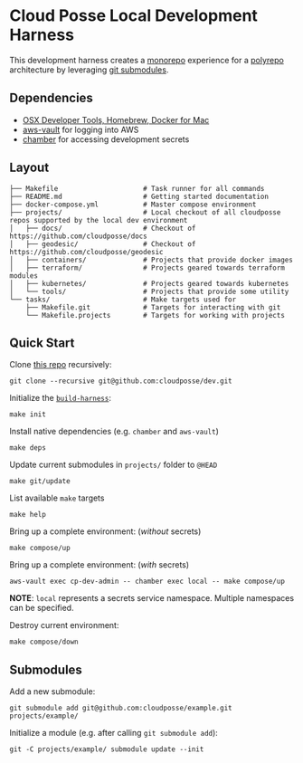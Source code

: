 # Cloud Posse Local Development Harness

This development harness creates a [monorepo](https://docs.cloudposse.com/glossary/monorepo/) experience for a [polyrepo](https://docs.cloudposse.com/glossary/polyrepo/) architecture by leveraging [git submodules](https://git-scm.com/book/en/v2/Git-Tools-Submodules).

## Dependencies

* [OSX Developer Tools, Homebrew, Docker for Mac](https://docs.cloudposse.com/local-dev-environments/quickstart/)
* [aws-vault](https://docs.cloudposse.com/tools/aws-vault/) for logging into AWS
* [chamber](https://docs.cloudposse.com/tools/chamber/) for accessing development secrets

## Layout

```
├── Makefile                     # Task runner for all commands
├── README.md                    # Getting started documentation
├── docker-compose.yml           # Master compose environment
├── projects/                    # Local checkout of all cloudposse repos supported by the local dev environment
│   ├── docs/                    # Checkout of https://github.com/cloudposse/docs
│   ├── geodesic/                # Checkout of https://github.com/cloudposse/geodesic
│   ├── containers/              # Projects that provide docker images
│   ├── terraform/               # Projects geared towards terraform modules
│   ├── kubernetes/              # Projects geared towards kubernetes 
│   └── tools/                   # Projects that provide some utility
└── tasks/                       # Make targets used for 
    ├── Makefile.git             # Targets for interacting with git
    └── Makefile.projects        # Targets for working with projects
```

## Quick Start

Clone [this repo](https://github.com/cloudposse/dev/) recursively:

```
git clone --recursive git@github.com:cloudposse/dev.git
```

Initialize the [`build-harness`](https://github.com/cloudposse/build-harness):

```
make init
```

Install native dependencies (e.g. `chamber` and `aws-vault`)

```
make deps
```

Update current submodules in `projects/` folder to `@HEAD`

```
make git/update
```

List available `make` targets

```
make help
```

Bring up a complete environment: (*without* secrets)

```
make compose/up
```

Bring up a complete environment: (*with* secrets)

```
aws-vault exec cp-dev-admin -- chamber exec local -- make compose/up
```

**NOTE**: `local` represents a secrets service namespace. Multiple namespaces can be specified. 

Destroy current environment:

```
make compose/down
```

## Submodules

Add a new submodule:

```
git submodule add git@github.com:cloudposse/example.git projects/example/
```

Initialize a module (e.g. after calling `git submodule add`):

```
git -C projects/example/ submodule update --init
```
